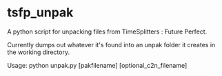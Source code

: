 # tsfp_unpak
A python script for unpacking files from TimeSplitters : Future Perfect.

Currently dumps out whatever it's found into an unpak folder it creates in the working directory.

Usage:
python unpak.py [pakfilename] [optional_c2n_filename]
